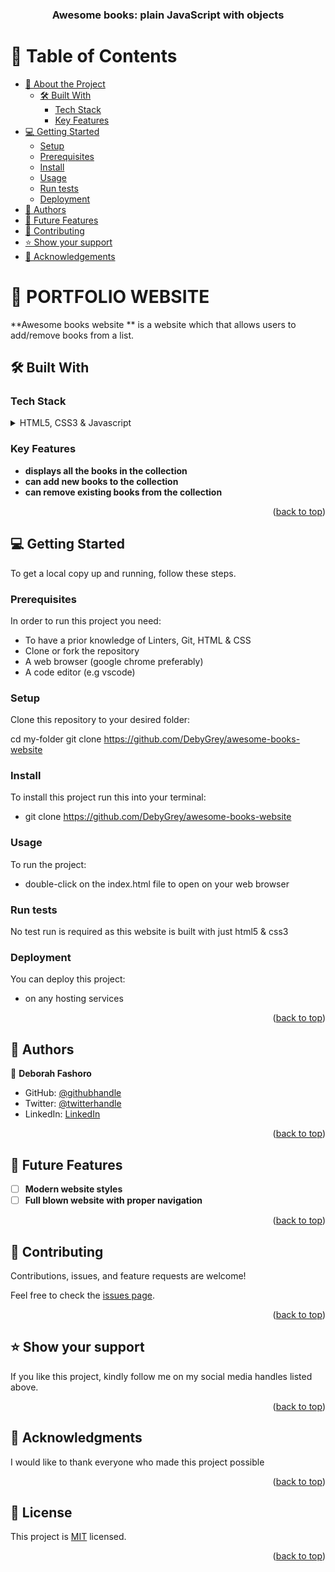 <a name="readme-top"></a>

<div align="center">

  <h3><b>Awesome books: plain JavaScript with objects</b></h3>

</div>

<!-- TABLE OF CONTENTS -->

# 📗 Table of Contents

- [📖 About the Project](#about-project)
  - [🛠 Built With](#built-with)
    - [Tech Stack](#tech-stack)
    - [Key Features](#key-features)
- [💻 Getting Started](#getting-started)
  - [Setup](#setup)
  - [Prerequisites](#prerequisites)
  - [Install](#install)
  - [Usage](#usage)
  - [Run tests](#run-tests)
  - [Deployment](#triangular_flag_on_post-deployment)
- [👥 Authors](#authors)
- [🔭 Future Features](#future-features)
- [🤝 Contributing](#contributing)
- [⭐️ Show your support](#support)
- [🙏 Acknowledgements](#acknowledgements)

<!-- PROJECT DESCRIPTION -->

# 📖 PORTFOLIO WEBSITE <a name="about-project"></a>

**Awesome books website ** is a website which that allows users to add/remove books from a list.

## 🛠 Built With <a name="built-with"></a>

### Tech Stack <a name="tech-stack"></a>


<details>
  <summary>HTML5, CSS3 & Javascript</summary>
</details>

<!-- Features -->

### Key Features <a name="key-features"></a>

- **displays all the books in the collection**
- **can add new books to the collection**
- **can remove existing books from the collection**

<p align="right">(<a href="#readme-top">back to top</a>)</p>




<!-- GETTING STARTED -->

## 💻 Getting Started <a name="getting-started"></a>

To get a local copy up and running, follow these steps.

### Prerequisites

In order to run this project you need:
+ To have a prior knowledge of Linters, Git, HTML & CSS
+ Clone or fork the repository
+ A web browser (google chrome preferably)
+ A code editor (e.g vscode)


### Setup

Clone this repository to your desired folder:

cd my-folder
git clone https://github.com/DebyGrey/awesome-books-website


### Install

To install this project run this into your terminal:

+ git clone https://github.com/DebyGrey/awesome-books-website


### Usage

To run the project: 
+ double-click on the index.html file to open on your web browser


### Run tests

No test run is required as this website is built with just html5 & css3


### Deployment

You can deploy this project:
+ on any hosting services



<p align="right">(<a href="#readme-top">back to top</a>)</p>

<!-- AUTHORS -->

## 👥 Authors <a name="authors"></a>


👤 **Deborah Fashoro**

- GitHub: [@githubhandle](https://github.com/DebyGrey)
- Twitter: [@twitterhandle](https://twitter.com/Deby_grey)
- LinkedIn: [LinkedIn](https://linkedin.com/in/deborah-fashoro)


<p align="right">(<a href="#readme-top">back to top</a>)</p>

<!-- FUTURE FEATURES -->

## 🔭 Future Features <a name="future-features"></a>

- [ ] **Modern website styles**
- [ ] **Full blown website with proper navigation**

<p align="right">(<a href="#readme-top">back to top</a>)</p>



<!-- CONTRIBUTING -->

## 🤝 Contributing <a name="contributing"></a>

Contributions, issues, and feature requests are welcome!

Feel free to check the [issues page](../../issues/).

<p align="right">(<a href="#readme-top">back to top</a>)</p>

<!-- SUPPORT -->

## ⭐️ Show your support <a name="support"></a>


If you like this project, kindly follow me on my social media handles listed above.

<p align="right">(<a href="#readme-top">back to top</a>)</p>

<!-- ACKNOWLEDGEMENTS -->

## 🙏 Acknowledgments <a name="acknowledgements"></a>


I would like to thank everyone who made this project possible

<p align="right">(<a href="#readme-top">back to top</a>)</p>


<!-- LICENSE -->

## 📝 License <a name="license"></a>

This project is [MIT](./MIT.md) licensed.

<p align="right">(<a href="#readme-top">back to top</a>)</p>
